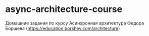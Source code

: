 # async-architecture-course
Домашние задания по курсу Асинхронная архитектура Федора Борщева (https://education.borshev.com/architecture)

